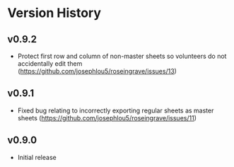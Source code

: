 # Version History

## v0.9.2

- Protect first row and column of non-master sheets so volunteers do not
  accidentally edit them (https://github.com/josephlou5/roseingrave/issues/13)

## v0.9.1

- Fixed bug relating to incorrectly exporting regular sheets as master sheets
  (https://github.com/josephlou5/roseingrave/issues/11)

## v0.9.0

- Initial release
